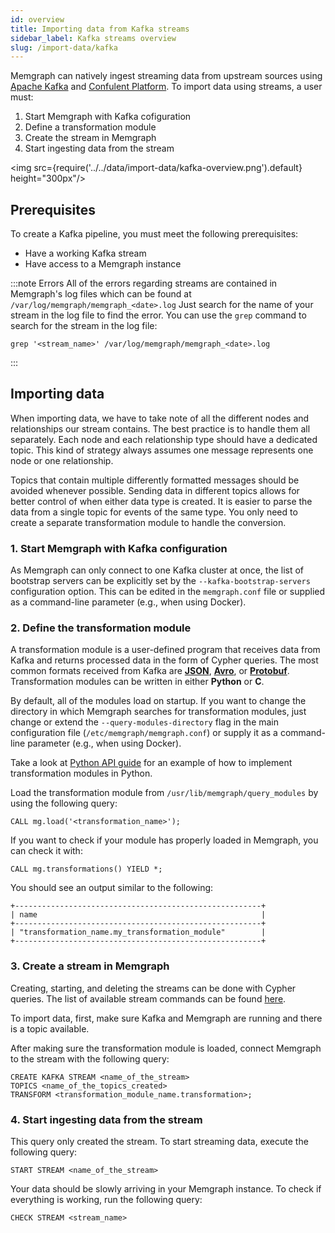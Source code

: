 ```yaml
---
id: overview
title: Importing data from Kafka streams
sidebar_label: Kafka streams overview
slug: /import-data/kafka
---
```


Memgraph can natively ingest streaming data from upstream sources using [Apache
Kafka](https://kafka.apache.org) and [Confulent
Platform](https://www.confluent.io). To import data using streams, a user must:

1. Start Memgraph with Kafka cofiguration
2. Define a transformation module
3. Create the stream in Memgraph
4. Start ingesting data from the stream

<img src={require('../../data/import-data/kafka-overview.png').default} height="300px"/>

## Prerequisites

To create a Kafka pipeline, you must meet the following prerequisites:
* Have a working Kafka stream
* Have access to a Memgraph instance

:::note Errors
All of the errors regarding streams are contained in Memgraph's
log files which can be found at `/var/log/memgraph/memgraph_<date>.log` Just
search for the name of your stream in the log file to find the error. You can
use the `grep` command to search for the stream in the log file:
```
grep '<stream_name>' /var/log/memgraph/memgraph_<date>.log
```
:::

## Importing data

When importing data, we have to take note of all the different nodes and
relationships our stream contains. The best practice is to handle them all
separately. Each node and each relationship type should have a dedicated topic.
This kind of strategy always assumes one message represents one node or one
relationship.

Topics that contain multiple differently formatted messages should be avoided
whenever possible.  Sending data in different topics allows for better control
of when either data type is created. It is easier to parse the data from a
single topic for events of the same type. You only need to create a separate
transformation module to handle the conversion.

### 1. Start Memgraph with Kafka configuration

As Memgraph can only connect to one Kafka cluster at once, the list of bootstrap
servers can be explicitly set by the `--kafka-bootstrap-servers` configuration
option. This can be edited in the `memgraph.conf` file or supplied as a
command-line parameter (e.g., when using Docker).

### 2. Define the transformation module

A transformation module is a user-defined program that receives data from Kafka
and returns processed data in the form of Cypher queries. The most common
formats received from Kafka are **[JSON](/import-data/kafka/json.md)**,
**[Avro](/import-data/kafka/avro.md)**, or
**[Protobuf](/import-data/kafka/protobuf.md)**. Transformation modules can be
written in either **Python** or **C**.

By default, all of the modules load on startup. If you want to change the
directory in which Memgraph searches for transformation modules, just change or
extend the `--query-modules-directory` flag in the main configuration file
(`/etc/memgraph/memgraph.conf`) or supply it as a command-line parameter (e.g.,
when using Docker).

Take a look at [Python API
guide](/how-to-guides/streams/kafka/implement-transformation-module.md#python-api)
for an example of how to implement transformation modules in Python.

Load the transformation module from `/usr/lib/memgraph/query_modules` by using
the following query:

```cypher
CALL mg.load('<transformation_name>');
```

If you want to check if your module has properly loaded in Memgraph, you can
check it with:

```cypher
CALL mg.transformations() YIELD *;
```

You should see an output similar to the following:

```cypher
+-------------------------------------------------------+
| name                                                  |
+-------------------------------------------------------+
| "transformation_name.my_transformation_module"        |
+-------------------------------------------------------+
```

### 3. Create a stream in Memgraph

Creating, starting, and deleting the streams can be done with Cypher queries.
The list of available stream commands can be found
[here](/memgraph/reference-guide/streams/).

To import data, first, make sure Kafka and Memgraph are running and there is a
topic available.

After making sure the transformation module is loaded, connect Memgraph to the
stream with the following query:

```cypher
CREATE KAFKA STREAM <name_of_the_stream>
TOPICS <name_of_the_topics_created>
TRANSFORM <transformation_module_name.transformation>;
```

### 4. Start ingesting data from the stream

This query only created the stream. To start streaming data, execute the
following query:
```cypher
START STREAM <name_of_the_stream>
```

Your data should be slowly arriving in your Memgraph instance. To check if
everything is working, run the following query:
```cypher
CHECK STREAM <stream_name>
```
